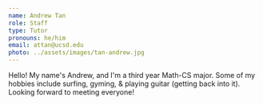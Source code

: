 ```yaml
---
name: Andrew Tan
role: Staff
type: Tutor
pronouns: he/him
email: attan@ucsd.edu
photo: ../assets/images/tan-andrew.jpg
---
```

Hello! My name's Andrew, and I'm a third year Math-CS major. Some of my hobbies include surfing, gyming, & playing guitar (getting back into it). Looking forward to meeting everyone!